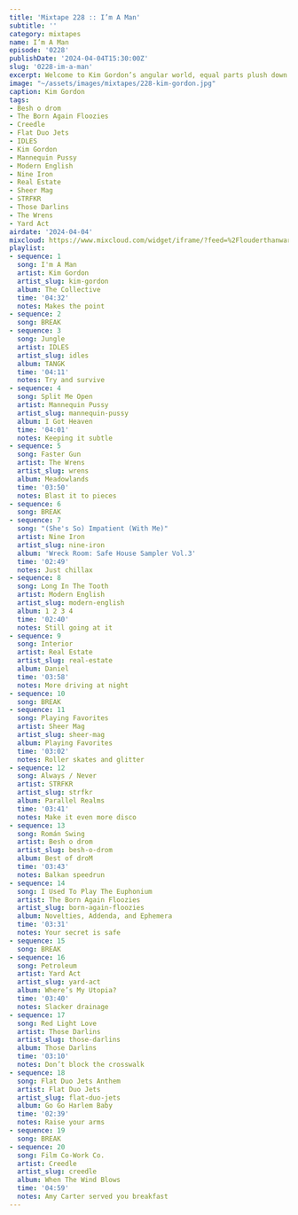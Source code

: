 ```yaml
---
title: 'Mixtape 228 :: I’m A Man'
subtitle: ''
category: mixtapes
name: I’m A Man
episode: '0228'
publishDate: '2024-04-04T15:30:00Z'
slug: '0228-im-a-man'
excerpt: Welcome to Kim Gordon’s angular world, equal parts plush down and sharp razor.
image: "~/assets/images/mixtapes/228-kim-gordon.jpg"
caption: Kim Gordon
tags:
- Besh o drom
- The Born Again Floozies
- Creedle
- Flat Duo Jets
- IDLES
- Kim Gordon
- Mannequin Pussy
- Modern English
- Nine Iron
- Real Estate
- Sheer Mag
- STRFKR
- Those Darlins
- The Wrens
- Yard Act
airdate: '2024-04-04'
mixcloud: https://www.mixcloud.com/widget/iframe/?feed=%2Flouderthanwar%2Fthe-mixtape-228-im-a-man-2024-04-04%2F&hide_artwork=1&hide_cover=1&light=1
playlist:
- sequence: 1
  song: I'm A Man
  artist: Kim Gordon
  artist_slug: kim-gordon
  album: The Collective
  time: '04:32'
  notes: Makes the point
- sequence: 2
  song: BREAK
- sequence: 3
  song: Jungle
  artist: IDLES
  artist_slug: idles
  album: TANGK
  time: '04:11'
  notes: Try and survive
- sequence: 4
  song: Split Me Open
  artist: Mannequin Pussy
  artist_slug: mannequin-pussy
  album: I Got Heaven
  time: '04:01'
  notes: Keeping it subtle
- sequence: 5
  song: Faster Gun
  artist: The Wrens
  artist_slug: wrens
  album: Meadowlands
  time: '03:50'
  notes: Blast it to pieces
- sequence: 6
  song: BREAK
- sequence: 7
  song: "(She's So) Impatient (With Me)"
  artist: Nine Iron
  artist_slug: nine-iron
  album: 'Wreck Room: Safe House Sampler Vol.3'
  time: '02:49'
  notes: Just chillax
- sequence: 8
  song: Long In The Tooth
  artist: Modern English
  artist_slug: modern-english
  album: 1 2 3 4
  time: '02:40'
  notes: Still going at it
- sequence: 9
  song: Interior
  artist: Real Estate
  artist_slug: real-estate
  album: Daniel
  time: '03:58'
  notes: More driving at night
- sequence: 10
  song: BREAK
- sequence: 11
  song: Playing Favorites
  artist: Sheer Mag
  artist_slug: sheer-mag
  album: Playing Favorites
  time: '03:02'
  notes: Roller skates and glitter
- sequence: 12
  song: Always / Never
  artist: STRFKR
  artist_slug: strfkr
  album: Parallel Realms
  time: '03:41'
  notes: Make it even more disco
- sequence: 13
  song: Román Swing
  artist: Besh o drom
  artist_slug: besh-o-drom
  album: Best of droM
  time: '03:43'
  notes: Balkan speedrun
- sequence: 14
  song: I Used To Play The Euphonium
  artist: The Born Again Floozies
  artist_slug: born-again-floozies
  album: Novelties, Addenda, and Ephemera
  time: '03:31'
  notes: Your secret is safe
- sequence: 15
  song: BREAK
- sequence: 16
  song: Petroleum
  artist: Yard Act
  artist_slug: yard-act
  album: Where’s My Utopia?
  time: '03:40'
  notes: Slacker drainage
- sequence: 17
  song: Red Light Love
  artist: Those Darlins
  artist_slug: those-darlins
  album: Those Darlins
  time: '03:10'
  notes: Don’t block the crosswalk
- sequence: 18
  song: Flat Duo Jets Anthem
  artist: Flat Duo Jets
  artist_slug: flat-duo-jets
  album: Go Go Harlem Baby
  time: '02:39'
  notes: Raise your arms
- sequence: 19
  song: BREAK
- sequence: 20
  song: Film Co-Work Co.
  artist: Creedle
  artist_slug: creedle
  album: When The Wind Blows
  time: '04:59'
  notes: Amy Carter served you breakfast
---
```


